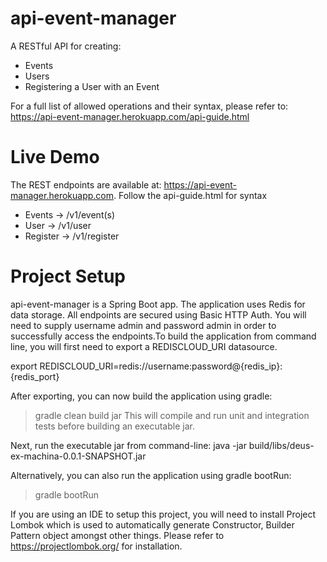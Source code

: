 # api-event-manager
A RESTful API for creating:

* Events
* Users
* Registering a User with an Event

For a full list of allowed operations and their syntax, please refer to: https://api-event-manager.herokuapp.com/api-guide.html

# Live Demo
The REST endpoints are available at: https://api-event-manager.herokuapp.com. Follow the api-guide.html for syntax
* Events -> /v1/event(s)
* User -> /v1/user
* Register -> /v1/register


# Project Setup
api-event-manager is a Spring Boot app. The application uses Redis for data storage. All endpoints are secured using Basic HTTP Auth. You will need to supply username admin and password admin in order to successfully access the endpoints.To build the application from command line, you will first need to export a REDISCLOUD_URI datasource.

export REDISCLOUD_URI=redis://username:password@{redis_ip}:{redis_port}

After exporting, you can now build the application using gradle:
> gradle clean build jar
This will compile and run unit and integration tests before building an executable jar. 

Next, run the executable jar from command-line:
java -jar build/libs/deus-ex-machina-0.0.1-SNAPSHOT.jar

Alternatively, you can also run the application using gradle bootRun:

> gradle bootRun

If you are using an IDE to setup this project, you will need to install Project Lombok which is used to automatically generate Constructor, Builder Pattern object amongst other things. Please refer to https://projectlombok.org/ for installation.



